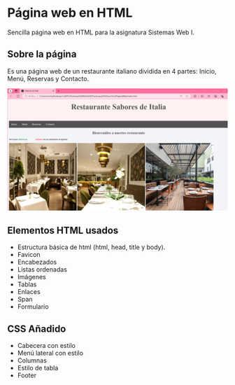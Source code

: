# Página web en HTML
Sencilla página web en HTML para la asignatura Sistemas Web I. 

## Sobre la página
Es una página web de un restaurante italiano dividida en 4 partes: Inicio, Menú, Reservas y Contacto.

![Alt text](image-1.png)

## Elementos HTML usados
- Estructura básica de html (html, head, title y body).
- Favicon
- Encabezados 
- Listas ordenadas
- Imágenes
- Tablas
- Enlaces
- Span
- Formulario

## CSS Añadido
- Cabecera con estilo
- Menú lateral con estilo
- Columnas
- Estilo de tabla
- Footer
